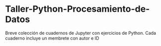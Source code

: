 # Taller-Python-Procesamiento-de-Datos

Breve colección de cuadernos de Jupyter con ejercicios de Python. Cada cuaderno incluye un membrete con autor e ID

